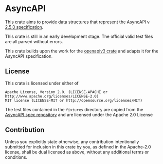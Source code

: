 # AsyncAPI

This crate aims to provide data structures that represent the [AsyncAPI v 2.5.0 specification](https://www.asyncapi.com/docs/specifications/v2.5.0).

This crate is still in an early development stage. The official valid test files are all parsed without errors.

This crate builds upon the work for the [openapiv3 crate](https://crates.io/crates/openapiv3) and adapts it for the AsyncAPI specification.

## License

This crate is licensed under either of

    Apache License, Version 2.0, (LICENSE-APACHE or http://www.apache.org/licenses/LICENSE-2.0)
    MIT license (LICENSE-MIT or http://opensource.org/licenses/MIT)

The test files contained in the `fixtures` directory are copied from the [AsyncAPI spec repository](https://github.com/asyncapi/spec) and are licensed under the Apache 2.0 License

## Contribution

Unless you explicitly state otherwise, any contribution intentionally submitted for inclusion in this crate by you, as defined in the Apache-2.0 license, shall be dual licensed as above, without any additional terms or conditions.